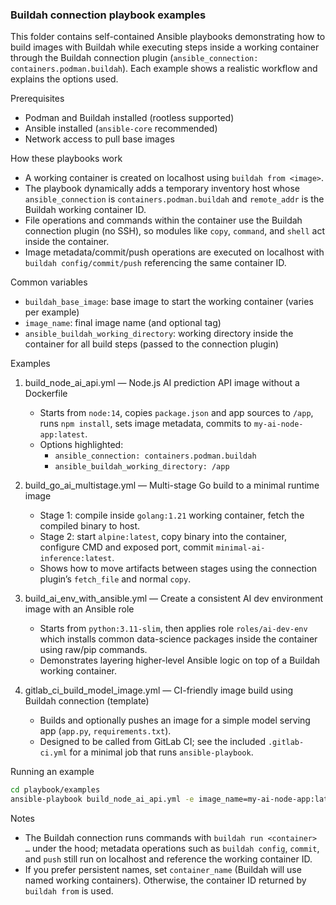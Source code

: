 ### Buildah connection playbook examples

This folder contains self-contained Ansible playbooks demonstrating how to build images with Buildah while executing steps inside a working container through the Buildah connection plugin (`ansible_connection: containers.podman.buildah`). Each example shows a realistic workflow and explains the options used.

Prerequisites
- Podman and Buildah installed (rootless supported)
- Ansible installed (`ansible-core` recommended)
- Network access to pull base images

How these playbooks work
- A working container is created on localhost using `buildah from <image>`.
- The playbook dynamically adds a temporary inventory host whose `ansible_connection` is `containers.podman.buildah` and `remote_addr` is the Buildah working container ID.
- File operations and commands within the container use the Buildah connection plugin (no SSH), so modules like `copy`, `command`, and `shell` act inside the container.
- Image metadata/commit/push operations are executed on localhost with `buildah config/commit/push` referencing the same container ID.

Common variables
- `buildah_base_image`: base image to start the working container (varies per example)
- `image_name`: final image name (and optional tag)
- `ansible_buildah_working_directory`: working directory inside the container for all build steps (passed to the connection plugin)

Examples
1) build_node_ai_api.yml — Node.js AI prediction API image without a Dockerfile
   - Starts from `node:14`, copies `package.json` and app sources to `/app`, runs `npm install`, sets image metadata, commits to `my-ai-node-app:latest`.
   - Options highlighted:
     - `ansible_connection: containers.podman.buildah`
     - `ansible_buildah_working_directory: /app`

2) build_go_ai_multistage.yml — Multi-stage Go build to a minimal runtime image
   - Stage 1: compile inside `golang:1.21` working container, fetch the compiled binary to host.
   - Stage 2: start `alpine:latest`, copy binary into the container, configure CMD and exposed port, commit `minimal-ai-inference:latest`.
   - Shows how to move artifacts between stages using the connection plugin’s `fetch_file` and normal `copy`.

3) build_ai_env_with_ansible.yml — Create a consistent AI dev environment image with an Ansible role
   - Starts from `python:3.11-slim`, then applies role `roles/ai-dev-env` which installs common data-science packages inside the container using raw/pip commands.
   - Demonstrates layering higher-level Ansible logic on top of a Buildah working container.

4) gitlab_ci_build_model_image.yml — CI-friendly image build using Buildah connection (template)
   - Builds and optionally pushes an image for a simple model serving app (`app.py`, `requirements.txt`).
   - Designed to be called from GitLab CI; see the included `.gitlab-ci.yml` for a minimal job that runs `ansible-playbook`.

Running an example
```bash
cd playbook/examples
ansible-playbook build_node_ai_api.yml -e image_name=my-ai-node-app:latest
```

Notes
- The Buildah connection runs commands with `buildah run <container> …` under the hood; metadata operations such as `buildah config`, `commit`, and `push` still run on localhost and reference the working container ID.
- If you prefer persistent names, set `container_name` (Buildah will use named working containers). Otherwise, the container ID returned by `buildah from` is used.


